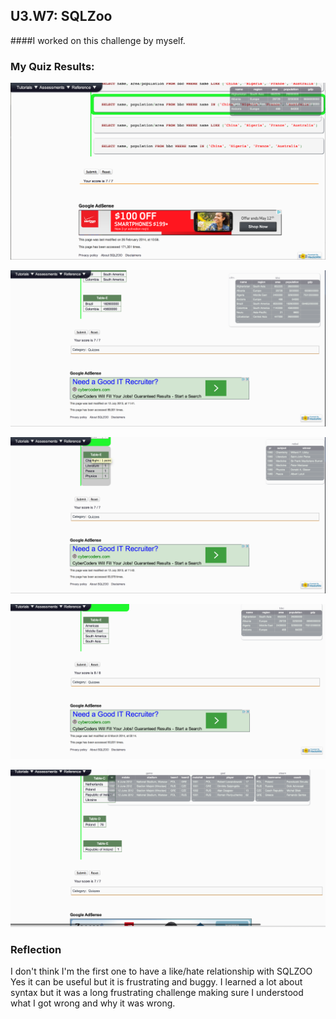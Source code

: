 ## U3.W7: SQLZoo

####I worked on this challenge by myself.



### My Quiz Results:
![alt tag](https://raw.githubusercontent.com/kendallcarey/phase_0_unit_3/master/week_7/imgs/Screen%20Shot%202014-05-11%20at%206.51.24%20PM.png)

![alt tag](https://raw.githubusercontent.com/kendallcarey/phase_0_unit_3/master/week_7/imgs/Screenshot%202014-05-18%2016.57.19.png)

![alt tag](https://github.com/kendallcarey/phase_0_unit_3/blob/master/week_7/imgs/Screenshot%202014-05-18%2017.51.30.png)

![alt tag](https://raw.githubusercontent.com/kendallcarey/phase_0_unit_3/master/week_7/imgs/Screenshot%202014-05-18%2019.40.14.png)

![alt tag](https://raw.githubusercontent.com/kendallcarey/phase_0_unit_3/master/week_7/imgs/Screenshot%202014-05-18%2020.21.11.png)

### Reflection

I don't think I'm the first one to have a like/hate relationship with SQLZOO
Yes it can be useful but it is frustrating and buggy. I learned a lot about
syntax but it was a long frustrating challenge making sure I understood what
I got wrong and why it was wrong.
